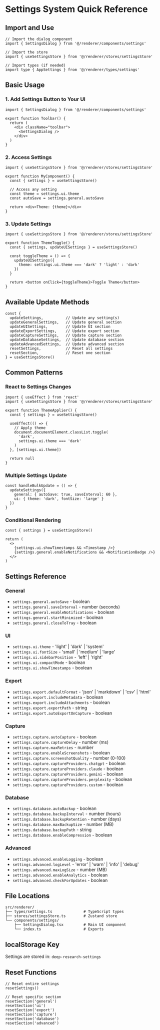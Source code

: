 # Settings System Quick Reference

## Import and Use

```tsx
// Import the dialog component
import { SettingsDialog } from '@/renderer/components/settings'

// Import the store
import { useSettingsStore } from '@/renderer/stores/settingsStore'

// Import types (if needed)
import type { AppSettings } from '@/renderer/types/settings'
```

## Basic Usage

### 1. Add Settings Button to Your UI

```tsx
import { SettingsDialog } from '@/renderer/components/settings'

export function Toolbar() {
  return (
    <div className="toolbar">
      <SettingsDialog />
    </div>
  )
}
```

### 2. Access Settings

```tsx
import { useSettingsStore } from '@/renderer/stores/settingsStore'

export function MyComponent() {
  const { settings } = useSettingsStore()

  // Access any setting
  const theme = settings.ui.theme
  const autoSave = settings.general.autoSave

  return <div>Theme: {theme}</div>
}
```

### 3. Update Settings

```tsx
import { useSettingsStore } from '@/renderer/stores/settingsStore'

export function ThemeToggle() {
  const { settings, updateUISettings } = useSettingsStore()

  const toggleTheme = () => {
    updateUISettings({
      theme: settings.ui.theme === 'dark' ? 'light' : 'dark'
    })
  }

  return <button onClick={toggleTheme}>Toggle Theme</button>
}
```

## Available Update Methods

```tsx
const {
  updateSettings,          // Update any setting(s)
  updateGeneralSettings,   // Update general section
  updateUISettings,        // Update UI section
  updateExportSettings,    // Update export section
  updateCaptureSettings,   // Update capture section
  updateDatabaseSettings,  // Update database section
  updateAdvancedSettings,  // Update advanced section
  resetSettings,           // Reset all settings
  resetSection,            // Reset one section
} = useSettingsStore()
```

## Common Patterns

### React to Settings Changes

```tsx
import { useEffect } from 'react'
import { useSettingsStore } from '@/renderer/stores/settingsStore'

export function ThemeApplier() {
  const { settings } = useSettingsStore()

  useEffect(() => {
    // Apply theme
    document.documentElement.classList.toggle(
      'dark',
      settings.ui.theme === 'dark'
    )
  }, [settings.ui.theme])

  return null
}
```

### Multiple Settings Update

```tsx
const handleBulkUpdate = () => {
  updateSettings({
    general: { autoSave: true, saveInterval: 60 },
    ui: { theme: 'dark', fontSize: 'large' }
  })
}
```

### Conditional Rendering

```tsx
const { settings } = useSettingsStore()

return (
  <>
    {settings.ui.showTimestamps && <Timestamp />}
    {settings.general.enableNotifications && <NotificationBadge />}
  </>
)
```

## Settings Reference

### General
- `settings.general.autoSave` - boolean
- `settings.general.saveInterval` - number (seconds)
- `settings.general.enableNotifications` - boolean
- `settings.general.startMinimized` - boolean
- `settings.general.closeToTray` - boolean

### UI
- `settings.ui.theme` - 'light' | 'dark' | 'system'
- `settings.ui.fontSize` - 'small' | 'medium' | 'large'
- `settings.ui.sidebarPosition` - 'left' | 'right'
- `settings.ui.compactMode` - boolean
- `settings.ui.showTimestamps` - boolean

### Export
- `settings.export.defaultFormat` - 'json' | 'markdown' | 'csv' | 'html'
- `settings.export.includeMetadata` - boolean
- `settings.export.includeAttachments` - boolean
- `settings.export.exportPath` - string
- `settings.export.autoExportOnCapture` - boolean

### Capture
- `settings.capture.autoCapture` - boolean
- `settings.capture.captureDelay` - number (ms)
- `settings.capture.maxRetries` - number
- `settings.capture.enableScreenshots` - boolean
- `settings.capture.screenshotQuality` - number (0-100)
- `settings.capture.captureProviders.chatgpt` - boolean
- `settings.capture.captureProviders.claude` - boolean
- `settings.capture.captureProviders.gemini` - boolean
- `settings.capture.captureProviders.perplexity` - boolean
- `settings.capture.captureProviders.custom` - boolean

### Database
- `settings.database.autoBackup` - boolean
- `settings.database.backupInterval` - number (hours)
- `settings.database.backupRetention` - number (days)
- `settings.database.maxBackupSize` - number (MB)
- `settings.database.backupPath` - string
- `settings.database.enableCompression` - boolean

### Advanced
- `settings.advanced.enableLogging` - boolean
- `settings.advanced.logLevel` - 'error' | 'warn' | 'info' | 'debug'
- `settings.advanced.maxLogSize` - number (MB)
- `settings.advanced.enableAnalytics` - boolean
- `settings.advanced.checkForUpdates` - boolean

## File Locations

```
src/renderer/
├── types/settings.ts              # TypeScript types
├── stores/settingsStore.ts        # Zustand store
└── components/settings/
    ├── SettingsDialog.tsx         # Main UI component
    └── index.ts                   # Exports
```

## localStorage Key

Settings are stored in: `deep-research-settings`

## Reset Functions

```tsx
// Reset entire settings
resetSettings()

// Reset specific section
resetSection('general')
resetSection('ui')
resetSection('export')
resetSection('capture')
resetSection('database')
resetSection('advanced')
```
